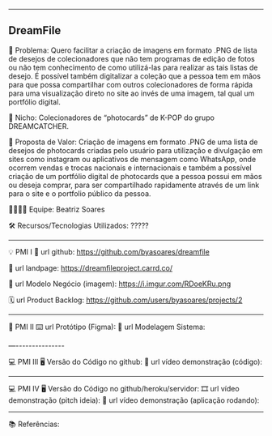 -------------------
DreamFile 
-------------------

🙁 Problema: Quero facilitar a criação de imagens em formato .PNG de lista de desejos de colecionadores que não tem programas de edição de fotos ou não tem conhecimento de como utilizá-las para realizar as tais listas de desejo. É possível também digitalizar a coleção que a pessoa tem em mãos para que possa compartilhar com outros colecionadores de forma rápida para uma visualização direto no site ao invés de uma imagem, tal qual um portfólio digital.

🙂 Nicho: Colecionadores de “photocards” de K-POP do grupo DREAMCATCHER.

🎁 Proposta de Valor: Criação de imagens em formato .PNG de uma lista de desejos de photocards criadas pelo usuário para utilização e divulgação em sites como instagram ou aplicativos de mensagem como WhatsApp, onde ocorrem vendas e trocas nacionais e internacionais e também a possível criação de um portfólio digital de photocards que a pessoa possui em mãos ou deseja comprar, para ser compartilhado rapidamente através de um link para o site e o portfolio público da pessoa.

🧑‍💻👩‍💻 Equipe: Beatriz Soares

🛠️ Recursos/Tecnologias Utilizados: ?????

-------------------

💡 PMI I
🔗 url github: https://github.com/byasoares/dreamfile

🛬 url landpage: https://dreamfileproject.carrd.co/

🤝 url Modelo Negócio (imagem): https://i.imgur.com/RDoeKRu.png

🗓️ url Product Backlog: https://github.com/users/byasoares/projects/2


-------------------

📲 PMI II
⌨️ url Protótipo (Figma):
📝 url Modelagem Sistema:

—---------------

💻 PMI III
🖥️ Versão do Código no github:
🎥 url vídeo demonstração (código):

-------------------

💻 PMI IV
🖥️ Versão do Código no github/heroku/servidor:
🎞️ url vídeo demonstração (pitch ideia):
🎥 url vídeo demonstração (aplicação rodando):

-------------------

📚 Referências:

